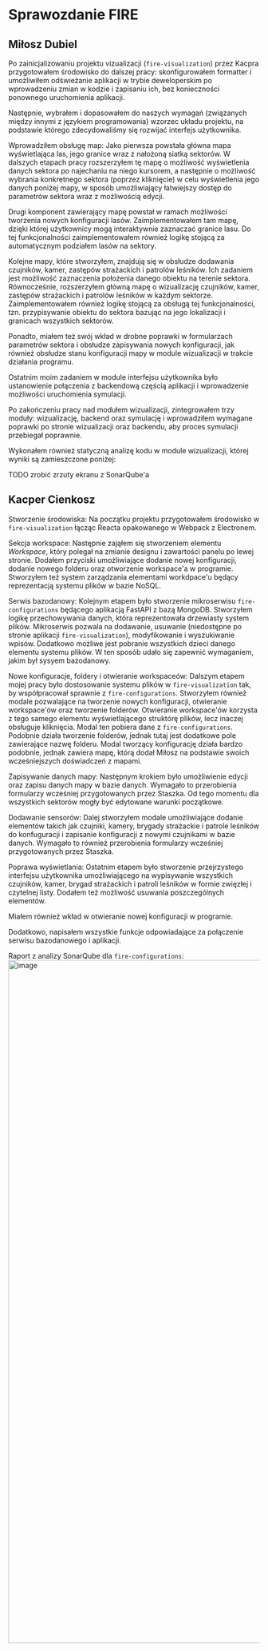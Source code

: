 # Sprawozdanie FIRE

## Miłosz Dubiel
Po zainicjalizowaniu projektu vizualizacji (`fire-visualization`) przez Kacpra przygotowałem środowisko do dalszej pracy: skonfigurowałem formatter i umożliwiłem odświeżanie aplikacji w trybie deweloperskim po wprowadzeniu zmian w kodzie i zapisaniu ich, bez konieczności ponownego uruchomienia aplikacji.

Następnie, wybrałem i dopasowałem do naszych wymagań (związanych między innymi z językiem programowania) wzorzec układu projektu, na podstawie którego zdecydowaliśmy się rozwijać interfejs użytkownika.

Wprowadziłem obsługę map:
Jako pierwsza powstała główna mapa wyświetlająca las, jego granice wraz z nałożoną siatką sektorów. W dalszych etapach pracy rozszerzyłem tę mapę o możliwość wyświetlenia danych sektora po najechaniu na niego kursorem, a następnie o możliwość wybrania konkretnego sektora (poprzez kliknięcie) w celu wyświetlenia jego danych poniżej mapy, w sposób umożliwiający łatwiejszy dostęp do parametrów sektora wraz z możliwością edycji.

Drugi komponent zawierający mapę powstał w ramach możliwości tworzenia nowych konfiguracji lasów. Zaimplementowałem tam mapę, dzięki której użytkownicy mogą interaktywnie zaznaczać granice lasu. Do tej funkcjonalności zaimplementowałem również logikę stojącą za automatycznym podziałem lasów na sektory.

Kolejne mapy, które stworzyłem, znajdują się w obsłudze dodawania czujników, kamer, zastępów strażackich i patrolów leśników. Ich zadaniem jest możliwość zaznaczenia położenia danego obiektu na terenie sektora.
Równocześnie, rozszerzyłem główną mapę o wizualizację czujników, kamer, zastępów strażackich i patrolów leśników w każdym sektorze. Zaimplementowałem również logikę stojącą za obsługą tej funkcjonalności, tzn. przypisywanie obiektu do sektora bazując na jego lokalizacji i granicach wszystkich sektorów.

Ponadto, miałem też swój wkład w drobne poprawki w formularzach parametrów sektora i obsłudze zapisywania nowych konfiguracji, jak również obsłudze stanu konfiguracji mapy w module wizualizacji w trakcie działania programu.

Ostatnim moim zadaniem w module interfejsu użytkownika było ustanowienie połączenia z backendową częścią aplikacji i wprowadzenie możliwości uruchomienia symulacji.

Po zakończeniu pracy nad modułem wizualizacji, zintegrowałem trzy moduły: wizualizację, backend oraz symulację i wprowadziłem wymagane poprawki po stronie wizualizacji oraz backendu, aby proces symulacji przebiegał poprawnie.

Wykonałem również statyczną analizę kodu w module wizualizacji, której wyniki są zamieszczone poniżej:

TODO zrobić zrzuty ekranu z SonarQube'a

## Kacper Cienkosz

Stworzenie środowiska:
Na początku projektu przygotowałem środowisko w `fire-visualization` łącząc Reacta opakowanego w Webpack z Electronem.

Sekcja workspace:
Następnie zająłem się stworzeniem elementu _Workspace_, który polegał na zmianie designu i zawartości panelu po lewej stronie. Dodałem przyciski umożliwiające dodanie nowej konfiguracji, dodanie nowego folderu oraz otworzenie workspace'a w programie. Stworzyłem też system zarządzania elementami workdpace'u będący reprezentacją systemu plików w bazie NoSQL.

Serwis bazodanowy:
Kolejnym etapem było stworzenie mikroserwisu `fire-configurations` będącego aplikacją FastAPI z bazą MongoDB. Stworzyłem logikę przechowywania danych, która reprezentowała drzewiasty system plików. Mikroserwis pozwala na dodawanie, usuwanie (niedostępne po stronie aplikacji `fire-visualization`), modyfikowanie i wyszukiwanie wpisów. Dodatkowo możliwe jest pobranie wszystkich dzieci danego elementu systemu plików. W ten sposób udało się zapewnić wymaganiem, jakim był sysyem bazodanowy.

Nowe konfiguracje, foldery i otwieranie workspaceów:
Dalszym etapem mojej pracy było dostosowanie systemu plików w `fire-visualization` tak, by współpracował sprawnie z `fire-configurations`. Stworzyłem również modale pozwalające na tworzenie nowych konfiguracji, otwieranie workspace'ów oraz tworzenie folderów. Otwieranie workspace'ów korzysta z tego samego elementu wyświetlającego struktórę plików, lecz inaczej obsługuje kliknięcia. Modal ten pobiera dane z `fire-configurations`. Podobnie działa tworzenie folderów, jednak tutaj jest dodatkowe pole zawierające nazwę folderu. Modal tworzący konfigurację działa bardzo podobnie, jednak zawiera mapę, którą dodał Miłosz na podstawie swoich wcześniejszych doświadczeń z mapami.

Zapisywanie danych mapy:
Następnym krokiem było umożliwienie edycji oraz zapisu danych mapy w bazie danych. Wymagało to przerobienia formularzy wcześniej przygotowanych przez Staszka. Od tego momentu dla wszystkich sektorów mogły być edytowane warunki początkowe.

Dodawanie sensorów:
Dalej stworzyłem modale umożliwiające dodanie elementów takich jak czujniki, kamery, brygady strażackie i patrole leśników do konfuguracji i zapisanie konfiguracji z nowymi czujnikami w bazie danych. Wymagało to również przerobienia formularzy wcześniej przygotowanych przez Staszka.

Poprawa wyświetlania:
Ostatnim etapem było stworzenie przejrzystego interfejsu użytkownika umożliwiającego na wypisywanie wszystkich czujników, kamer, brygad strażackich i patroli leśników w formie zwięzłej i czytelnej listy. Dodałem też możliwość usuwania poszczególnych elementów.

Miałem również wkład w otwieranie nowej konfiguracji w programie.

Dodatkowo, napisałem wszystkie funkcje odpowiadające za połączenie serwisu bazodanowego i aplikacji.

Raport z analizy SonarQube dla `fire-configurations`:
<img width="1367" alt="image" src="https://github.com/stabor705/fire/assets/92469475/bbb495a5-5683-4c03-9a62-ebd41ff6e626">

